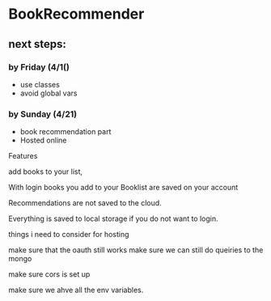 # BookRecommender

## next steps:

### by Friday (4/1()
- use classes
- avoid global vars

### by Sunday (4/21)
- book recommendation part
- Hosted online




Features

add books to your list,

With login books you add to your Booklist are saved on your account

Recommendations are not saved to the cloud. 

Everything is saved to local storage if you do not want to login.

things i need to consider for hosting

make sure that the oauth still works
make sure we can still do queiries to the mongo

make sure cors is set up

make sure we ahve all the env variables.